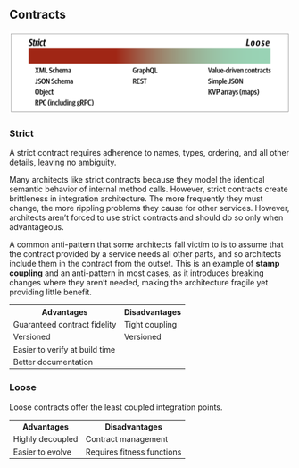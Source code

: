 ## Contracts

<img src="./assets/contracts.png">

### Strict

A strict contract requires adherence to names, types, ordering, and all other details, leaving no ambiguity.

Many architects like strict contracts because they model the identical semantic behavior of internal method calls. However, strict contracts create brittleness in integration architecture. The more frequently they must change, the more rippling problems they cause for other services. However, architects aren’t forced to use strict contracts and should do so only when advantageous.

A common anti-pattern that some architects fall victim to is to assume that the contract provided by a service needs all other parts, and so architects include them in the contract from the outset. This is an example of **stamp coupling** and an anti-pattern in most cases, as it introduces breaking changes where they aren’t needed, making the architecture fragile yet providing little benefit.

<table>
<tr>
<th>Advantages</th>
<th>Disadvantages</th>
</tr>

<tr>
<td>Guaranteed contract fidelity</td>
<td>Tight coupling</td>
</tr>

<tr>
<td>Versioned</td>
<td>Versioned</td>
</tr>

<tr>
<td>Easier to verify at build time</td>
<td></td>
</tr>

<tr>
<td>Better documentation</td>
<td></td>
</tr>
</table>

### Loose

Loose contracts offer the least coupled integration points.

<table>
<tr>
<th>Advantages</th>
<th>Disadvantages</th>
</tr>

<tr>
<td>Highly decoupled</td>
<td>Contract management</td>
</tr>

<tr>
<td>Easier to evolve</td>
<td>Requires fitness functions</td>
</tr>
</table>
